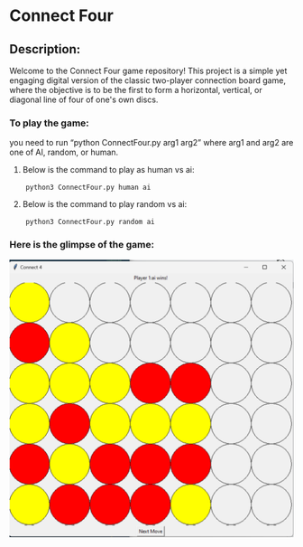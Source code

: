 # Connect Four

## Description: 
Welcome to the Connect Four game repository! This project is a simple yet engaging digital version of the classic two-player connection board game, where the objective is to be the first to form a horizontal, vertical, or diagonal line of four of one's own discs.

### To play the game: 
you need to run “python ConnectFour.py arg1 arg2” where arg1 and arg2 are one of AI, random, or human.

1. Below is the command to play as human vs ai:
```
    python3 ConnectFour.py human ai
```

2. Below is the command to play random vs ai:
```
    python3 ConnectFour.py random ai
```


### Here is the glimpse of the game:
![alt text](<image.png>)
